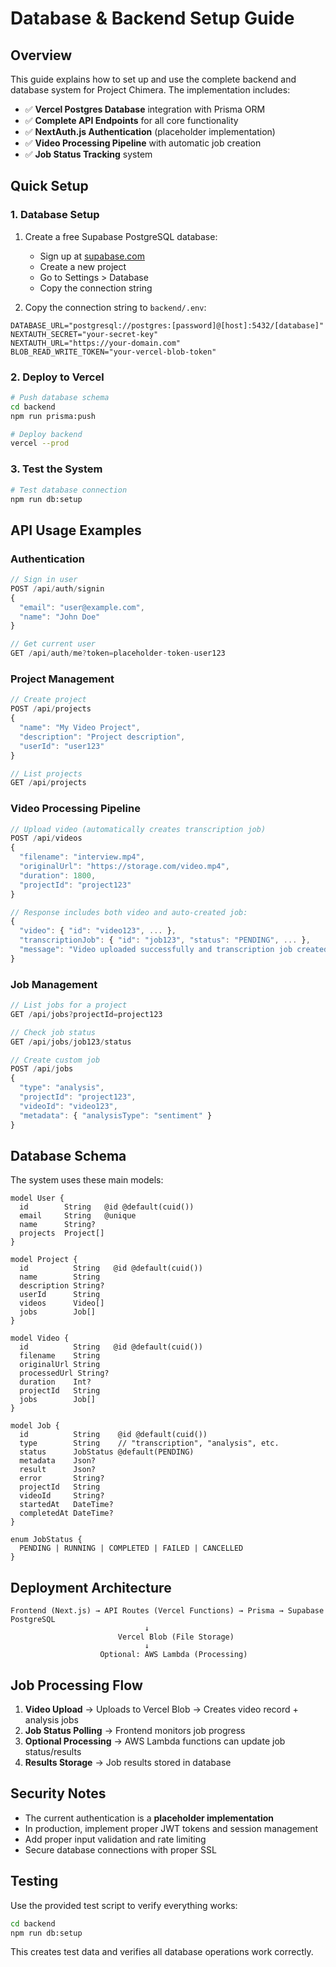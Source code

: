# Database & Backend Setup Guide

## Overview

This guide explains how to set up and use the complete backend and database system for Project Chimera. The implementation includes:

- ✅ **Vercel Postgres Database** integration with Prisma ORM
- ✅ **Complete API Endpoints** for all core functionality  
- ✅ **NextAuth.js Authentication** (placeholder implementation)
- ✅ **Video Processing Pipeline** with automatic job creation
- ✅ **Job Status Tracking** system

## Quick Setup

### 1. Database Setup

1. Create a free Supabase PostgreSQL database:
   - Sign up at [supabase.com](https://supabase.com)
   - Create a new project 
   - Go to Settings > Database
   - Copy the connection string
   
2. Copy the connection string to `backend/.env`:

```env
DATABASE_URL="postgresql://postgres:[password]@[host]:5432/[database]"
NEXTAUTH_SECRET="your-secret-key"
NEXTAUTH_URL="https://your-domain.com"
BLOB_READ_WRITE_TOKEN="your-vercel-blob-token"
```

### 2. Deploy to Vercel

```bash
# Push database schema
cd backend
npm run prisma:push

# Deploy backend
vercel --prod
```

### 3. Test the System

```bash
# Test database connection
npm run db:setup
```

## API Usage Examples

### Authentication
```javascript
// Sign in user
POST /api/auth/signin
{
  "email": "user@example.com",
  "name": "John Doe"
}

// Get current user  
GET /api/auth/me?token=placeholder-token-user123
```

### Project Management
```javascript
// Create project
POST /api/projects
{
  "name": "My Video Project",
  "description": "Project description",
  "userId": "user123"
}

// List projects
GET /api/projects
```

### Video Processing Pipeline
```javascript
// Upload video (automatically creates transcription job)
POST /api/videos
{
  "filename": "interview.mp4",
  "originalUrl": "https://storage.com/video.mp4",
  "duration": 1800,
  "projectId": "project123"
}

// Response includes both video and auto-created job:
{
  "video": { "id": "video123", ... },
  "transcriptionJob": { "id": "job123", "status": "PENDING", ... },
  "message": "Video uploaded successfully and transcription job created"
}
```

### Job Management
```javascript
// List jobs for a project
GET /api/jobs?projectId=project123

// Check job status
GET /api/jobs/job123/status

// Create custom job
POST /api/jobs
{
  "type": "analysis",
  "projectId": "project123", 
  "videoId": "video123",
  "metadata": { "analysisType": "sentiment" }
}
```

## Database Schema

The system uses these main models:

```prisma
model User {
  id        String   @id @default(cuid())
  email     String   @unique
  name      String?
  projects  Project[]
}

model Project {
  id          String   @id @default(cuid())
  name        String
  description String?
  userId      String
  videos      Video[]
  jobs        Job[]
}

model Video {
  id          String   @id @default(cuid())
  filename    String
  originalUrl String
  processedUrl String?
  duration    Int?
  projectId   String
  jobs        Job[]
}

model Job {
  id          String    @id @default(cuid())
  type        String    // "transcription", "analysis", etc.
  status      JobStatus @default(PENDING)
  metadata    Json?
  result      Json?
  error       String?
  projectId   String
  videoId     String?
  startedAt   DateTime?
  completedAt DateTime?
}

enum JobStatus {
  PENDING | RUNNING | COMPLETED | FAILED | CANCELLED
}
```

## Deployment Architecture

```
Frontend (Next.js) → API Routes (Vercel Functions) → Prisma → Supabase PostgreSQL
                              ↓
                        Vercel Blob (File Storage)
                              ↓
                    Optional: AWS Lambda (Processing)
```

## Job Processing Flow

1. **Video Upload** → Uploads to Vercel Blob → Creates video record + analysis jobs
2. **Job Status Polling** → Frontend monitors job progress  
3. **Optional Processing** → AWS Lambda functions can update job status/results
4. **Results Storage** → Job results stored in database

## Security Notes

- The current authentication is a **placeholder implementation**
- In production, implement proper JWT tokens and session management
- Add proper input validation and rate limiting
- Secure database connections with proper SSL

## Testing

Use the provided test script to verify everything works:

```bash
cd backend
npm run db:setup
```

This creates test data and verifies all database operations work correctly.